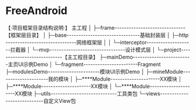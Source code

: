 # FreeAndroid


【·项目框架目录结构说明·】
主工程
│
├─frame------------------------------【框架层目录】
│  ├─base-------------------------------基础封装层
│  ├─http ------------------------------网络框架层
│  │  └─interceptor--------------------拦截器
│  └─mvp--------------------------------设计模式层
│
└─project----------------------------【主工程目录】
    ├─mainDemo-------------------------主页UI示例Demo
    │  └─fragment-----------------------Fragment
    ├─modulesDemo----------------------模块UI示例Demo
    │  ├─mineModule---------------------我的模块
    │  ├─****Module---------------------XX模块
    │  ├─****Module---------------------XX模块
    │  └─****Module---------------------XX模块
    ├─utils----------------------------工具类包
    └─views----------------------------自定义View包